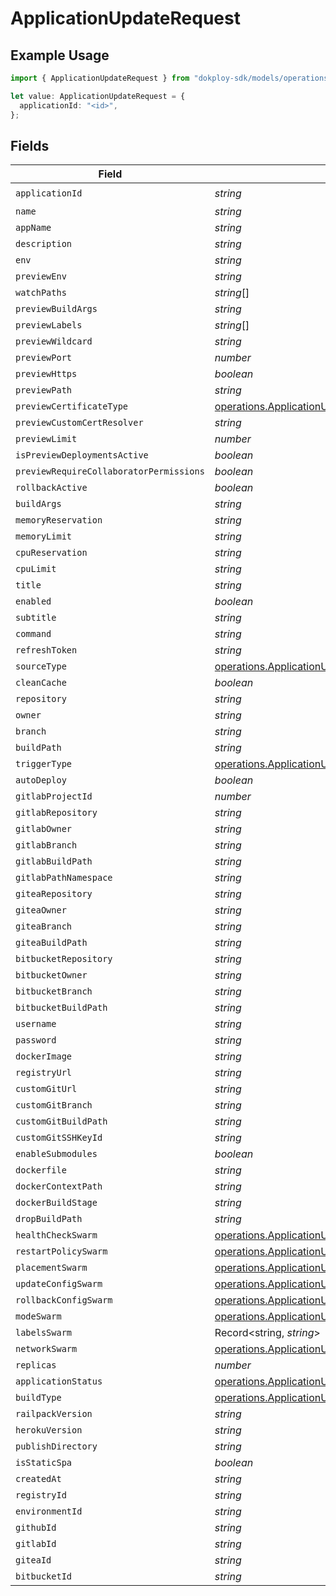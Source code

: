 # ApplicationUpdateRequest

## Example Usage

```typescript
import { ApplicationUpdateRequest } from "dokploy-sdk/models/operations";

let value: ApplicationUpdateRequest = {
  applicationId: "<id>",
};
```

## Fields

| Field                                                                                                                    | Type                                                                                                                     | Required                                                                                                                 | Description                                                                                                              |
| ------------------------------------------------------------------------------------------------------------------------ | ------------------------------------------------------------------------------------------------------------------------ | ------------------------------------------------------------------------------------------------------------------------ | ------------------------------------------------------------------------------------------------------------------------ |
| `applicationId`                                                                                                          | *string*                                                                                                                 | :heavy_check_mark:                                                                                                       | N/A                                                                                                                      |
| `name`                                                                                                                   | *string*                                                                                                                 | :heavy_minus_sign:                                                                                                       | N/A                                                                                                                      |
| `appName`                                                                                                                | *string*                                                                                                                 | :heavy_minus_sign:                                                                                                       | N/A                                                                                                                      |
| `description`                                                                                                            | *string*                                                                                                                 | :heavy_minus_sign:                                                                                                       | N/A                                                                                                                      |
| `env`                                                                                                                    | *string*                                                                                                                 | :heavy_minus_sign:                                                                                                       | N/A                                                                                                                      |
| `previewEnv`                                                                                                             | *string*                                                                                                                 | :heavy_minus_sign:                                                                                                       | N/A                                                                                                                      |
| `watchPaths`                                                                                                             | *string*[]                                                                                                               | :heavy_minus_sign:                                                                                                       | N/A                                                                                                                      |
| `previewBuildArgs`                                                                                                       | *string*                                                                                                                 | :heavy_minus_sign:                                                                                                       | N/A                                                                                                                      |
| `previewLabels`                                                                                                          | *string*[]                                                                                                               | :heavy_minus_sign:                                                                                                       | N/A                                                                                                                      |
| `previewWildcard`                                                                                                        | *string*                                                                                                                 | :heavy_minus_sign:                                                                                                       | N/A                                                                                                                      |
| `previewPort`                                                                                                            | *number*                                                                                                                 | :heavy_minus_sign:                                                                                                       | N/A                                                                                                                      |
| `previewHttps`                                                                                                           | *boolean*                                                                                                                | :heavy_minus_sign:                                                                                                       | N/A                                                                                                                      |
| `previewPath`                                                                                                            | *string*                                                                                                                 | :heavy_minus_sign:                                                                                                       | N/A                                                                                                                      |
| `previewCertificateType`                                                                                                 | [operations.ApplicationUpdatePreviewCertificateType](../../models/operations/applicationupdatepreviewcertificatetype.md) | :heavy_minus_sign:                                                                                                       | N/A                                                                                                                      |
| `previewCustomCertResolver`                                                                                              | *string*                                                                                                                 | :heavy_minus_sign:                                                                                                       | N/A                                                                                                                      |
| `previewLimit`                                                                                                           | *number*                                                                                                                 | :heavy_minus_sign:                                                                                                       | N/A                                                                                                                      |
| `isPreviewDeploymentsActive`                                                                                             | *boolean*                                                                                                                | :heavy_minus_sign:                                                                                                       | N/A                                                                                                                      |
| `previewRequireCollaboratorPermissions`                                                                                  | *boolean*                                                                                                                | :heavy_minus_sign:                                                                                                       | N/A                                                                                                                      |
| `rollbackActive`                                                                                                         | *boolean*                                                                                                                | :heavy_minus_sign:                                                                                                       | N/A                                                                                                                      |
| `buildArgs`                                                                                                              | *string*                                                                                                                 | :heavy_minus_sign:                                                                                                       | N/A                                                                                                                      |
| `memoryReservation`                                                                                                      | *string*                                                                                                                 | :heavy_minus_sign:                                                                                                       | N/A                                                                                                                      |
| `memoryLimit`                                                                                                            | *string*                                                                                                                 | :heavy_minus_sign:                                                                                                       | N/A                                                                                                                      |
| `cpuReservation`                                                                                                         | *string*                                                                                                                 | :heavy_minus_sign:                                                                                                       | N/A                                                                                                                      |
| `cpuLimit`                                                                                                               | *string*                                                                                                                 | :heavy_minus_sign:                                                                                                       | N/A                                                                                                                      |
| `title`                                                                                                                  | *string*                                                                                                                 | :heavy_minus_sign:                                                                                                       | N/A                                                                                                                      |
| `enabled`                                                                                                                | *boolean*                                                                                                                | :heavy_minus_sign:                                                                                                       | N/A                                                                                                                      |
| `subtitle`                                                                                                               | *string*                                                                                                                 | :heavy_minus_sign:                                                                                                       | N/A                                                                                                                      |
| `command`                                                                                                                | *string*                                                                                                                 | :heavy_minus_sign:                                                                                                       | N/A                                                                                                                      |
| `refreshToken`                                                                                                           | *string*                                                                                                                 | :heavy_minus_sign:                                                                                                       | N/A                                                                                                                      |
| `sourceType`                                                                                                             | [operations.ApplicationUpdateSourceType](../../models/operations/applicationupdatesourcetype.md)                         | :heavy_minus_sign:                                                                                                       | N/A                                                                                                                      |
| `cleanCache`                                                                                                             | *boolean*                                                                                                                | :heavy_minus_sign:                                                                                                       | N/A                                                                                                                      |
| `repository`                                                                                                             | *string*                                                                                                                 | :heavy_minus_sign:                                                                                                       | N/A                                                                                                                      |
| `owner`                                                                                                                  | *string*                                                                                                                 | :heavy_minus_sign:                                                                                                       | N/A                                                                                                                      |
| `branch`                                                                                                                 | *string*                                                                                                                 | :heavy_minus_sign:                                                                                                       | N/A                                                                                                                      |
| `buildPath`                                                                                                              | *string*                                                                                                                 | :heavy_minus_sign:                                                                                                       | N/A                                                                                                                      |
| `triggerType`                                                                                                            | [operations.ApplicationUpdateTriggerType](../../models/operations/applicationupdatetriggertype.md)                       | :heavy_minus_sign:                                                                                                       | N/A                                                                                                                      |
| `autoDeploy`                                                                                                             | *boolean*                                                                                                                | :heavy_minus_sign:                                                                                                       | N/A                                                                                                                      |
| `gitlabProjectId`                                                                                                        | *number*                                                                                                                 | :heavy_minus_sign:                                                                                                       | N/A                                                                                                                      |
| `gitlabRepository`                                                                                                       | *string*                                                                                                                 | :heavy_minus_sign:                                                                                                       | N/A                                                                                                                      |
| `gitlabOwner`                                                                                                            | *string*                                                                                                                 | :heavy_minus_sign:                                                                                                       | N/A                                                                                                                      |
| `gitlabBranch`                                                                                                           | *string*                                                                                                                 | :heavy_minus_sign:                                                                                                       | N/A                                                                                                                      |
| `gitlabBuildPath`                                                                                                        | *string*                                                                                                                 | :heavy_minus_sign:                                                                                                       | N/A                                                                                                                      |
| `gitlabPathNamespace`                                                                                                    | *string*                                                                                                                 | :heavy_minus_sign:                                                                                                       | N/A                                                                                                                      |
| `giteaRepository`                                                                                                        | *string*                                                                                                                 | :heavy_minus_sign:                                                                                                       | N/A                                                                                                                      |
| `giteaOwner`                                                                                                             | *string*                                                                                                                 | :heavy_minus_sign:                                                                                                       | N/A                                                                                                                      |
| `giteaBranch`                                                                                                            | *string*                                                                                                                 | :heavy_minus_sign:                                                                                                       | N/A                                                                                                                      |
| `giteaBuildPath`                                                                                                         | *string*                                                                                                                 | :heavy_minus_sign:                                                                                                       | N/A                                                                                                                      |
| `bitbucketRepository`                                                                                                    | *string*                                                                                                                 | :heavy_minus_sign:                                                                                                       | N/A                                                                                                                      |
| `bitbucketOwner`                                                                                                         | *string*                                                                                                                 | :heavy_minus_sign:                                                                                                       | N/A                                                                                                                      |
| `bitbucketBranch`                                                                                                        | *string*                                                                                                                 | :heavy_minus_sign:                                                                                                       | N/A                                                                                                                      |
| `bitbucketBuildPath`                                                                                                     | *string*                                                                                                                 | :heavy_minus_sign:                                                                                                       | N/A                                                                                                                      |
| `username`                                                                                                               | *string*                                                                                                                 | :heavy_minus_sign:                                                                                                       | N/A                                                                                                                      |
| `password`                                                                                                               | *string*                                                                                                                 | :heavy_minus_sign:                                                                                                       | N/A                                                                                                                      |
| `dockerImage`                                                                                                            | *string*                                                                                                                 | :heavy_minus_sign:                                                                                                       | N/A                                                                                                                      |
| `registryUrl`                                                                                                            | *string*                                                                                                                 | :heavy_minus_sign:                                                                                                       | N/A                                                                                                                      |
| `customGitUrl`                                                                                                           | *string*                                                                                                                 | :heavy_minus_sign:                                                                                                       | N/A                                                                                                                      |
| `customGitBranch`                                                                                                        | *string*                                                                                                                 | :heavy_minus_sign:                                                                                                       | N/A                                                                                                                      |
| `customGitBuildPath`                                                                                                     | *string*                                                                                                                 | :heavy_minus_sign:                                                                                                       | N/A                                                                                                                      |
| `customGitSSHKeyId`                                                                                                      | *string*                                                                                                                 | :heavy_minus_sign:                                                                                                       | N/A                                                                                                                      |
| `enableSubmodules`                                                                                                       | *boolean*                                                                                                                | :heavy_minus_sign:                                                                                                       | N/A                                                                                                                      |
| `dockerfile`                                                                                                             | *string*                                                                                                                 | :heavy_minus_sign:                                                                                                       | N/A                                                                                                                      |
| `dockerContextPath`                                                                                                      | *string*                                                                                                                 | :heavy_minus_sign:                                                                                                       | N/A                                                                                                                      |
| `dockerBuildStage`                                                                                                       | *string*                                                                                                                 | :heavy_minus_sign:                                                                                                       | N/A                                                                                                                      |
| `dropBuildPath`                                                                                                          | *string*                                                                                                                 | :heavy_minus_sign:                                                                                                       | N/A                                                                                                                      |
| `healthCheckSwarm`                                                                                                       | [operations.ApplicationUpdateHealthCheckSwarm](../../models/operations/applicationupdatehealthcheckswarm.md)             | :heavy_minus_sign:                                                                                                       | N/A                                                                                                                      |
| `restartPolicySwarm`                                                                                                     | [operations.ApplicationUpdateRestartPolicySwarm](../../models/operations/applicationupdaterestartpolicyswarm.md)         | :heavy_minus_sign:                                                                                                       | N/A                                                                                                                      |
| `placementSwarm`                                                                                                         | [operations.ApplicationUpdatePlacementSwarm](../../models/operations/applicationupdateplacementswarm.md)                 | :heavy_minus_sign:                                                                                                       | N/A                                                                                                                      |
| `updateConfigSwarm`                                                                                                      | [operations.ApplicationUpdateUpdateConfigSwarm](../../models/operations/applicationupdateupdateconfigswarm.md)           | :heavy_minus_sign:                                                                                                       | N/A                                                                                                                      |
| `rollbackConfigSwarm`                                                                                                    | [operations.ApplicationUpdateRollbackConfigSwarm](../../models/operations/applicationupdaterollbackconfigswarm.md)       | :heavy_minus_sign:                                                                                                       | N/A                                                                                                                      |
| `modeSwarm`                                                                                                              | [operations.ApplicationUpdateModeSwarm](../../models/operations/applicationupdatemodeswarm.md)                           | :heavy_minus_sign:                                                                                                       | N/A                                                                                                                      |
| `labelsSwarm`                                                                                                            | Record<string, *string*>                                                                                                 | :heavy_minus_sign:                                                                                                       | N/A                                                                                                                      |
| `networkSwarm`                                                                                                           | [operations.ApplicationUpdateNetworkSwarm](../../models/operations/applicationupdatenetworkswarm.md)[]                   | :heavy_minus_sign:                                                                                                       | N/A                                                                                                                      |
| `replicas`                                                                                                               | *number*                                                                                                                 | :heavy_minus_sign:                                                                                                       | N/A                                                                                                                      |
| `applicationStatus`                                                                                                      | [operations.ApplicationUpdateApplicationStatus](../../models/operations/applicationupdateapplicationstatus.md)           | :heavy_minus_sign:                                                                                                       | N/A                                                                                                                      |
| `buildType`                                                                                                              | [operations.ApplicationUpdateBuildType](../../models/operations/applicationupdatebuildtype.md)                           | :heavy_minus_sign:                                                                                                       | N/A                                                                                                                      |
| `railpackVersion`                                                                                                        | *string*                                                                                                                 | :heavy_minus_sign:                                                                                                       | N/A                                                                                                                      |
| `herokuVersion`                                                                                                          | *string*                                                                                                                 | :heavy_minus_sign:                                                                                                       | N/A                                                                                                                      |
| `publishDirectory`                                                                                                       | *string*                                                                                                                 | :heavy_minus_sign:                                                                                                       | N/A                                                                                                                      |
| `isStaticSpa`                                                                                                            | *boolean*                                                                                                                | :heavy_minus_sign:                                                                                                       | N/A                                                                                                                      |
| `createdAt`                                                                                                              | *string*                                                                                                                 | :heavy_minus_sign:                                                                                                       | N/A                                                                                                                      |
| `registryId`                                                                                                             | *string*                                                                                                                 | :heavy_minus_sign:                                                                                                       | N/A                                                                                                                      |
| `environmentId`                                                                                                          | *string*                                                                                                                 | :heavy_minus_sign:                                                                                                       | N/A                                                                                                                      |
| `githubId`                                                                                                               | *string*                                                                                                                 | :heavy_minus_sign:                                                                                                       | N/A                                                                                                                      |
| `gitlabId`                                                                                                               | *string*                                                                                                                 | :heavy_minus_sign:                                                                                                       | N/A                                                                                                                      |
| `giteaId`                                                                                                                | *string*                                                                                                                 | :heavy_minus_sign:                                                                                                       | N/A                                                                                                                      |
| `bitbucketId`                                                                                                            | *string*                                                                                                                 | :heavy_minus_sign:                                                                                                       | N/A                                                                                                                      |